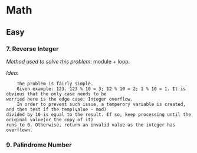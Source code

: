# Math

## Easy
### 7. Reverse Integer
*Method used to solve this problem*: module + loop.

*Idea*:

        The problem is fairly simple.
        Given example: 123. 123 % 10 = 3; 12 % 10 = 2; 1 % 10 = 1. It is obvious that the only case needs to be
    worried here is the edge case: Integer overflow.
        In order to prevent such issue, a temperory variable is created, and then test if the temp(value - mod)
    divided by 10 is equal to the result. If so, keep processing until the original value(or the copy of it)
    runs to 0. Otherwise, return an invalid value as the integer has overflown.


### 9. Palindrome Number